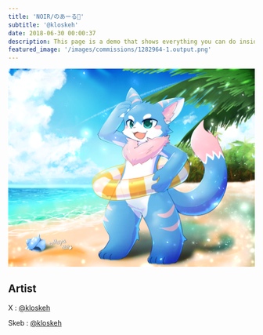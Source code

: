 ```yaml
---
title: 'NOIR/のあーる🌠'
subtitle: '@kloskeh'
date: 2018-06-30 00:00:37
description: This page is a demo that shows everything you can do inside portfolio and blog posts.
featured_image: '/images/commissions/1282964-1.output.png'
---
```


![](/images/commissions/1282964-1.output.png)

## Artist

X : [@kloskeh](https://twitter.com/kloskeh)

Skeb : [@kloskeh](https://skeb.jp/@kloskeh)